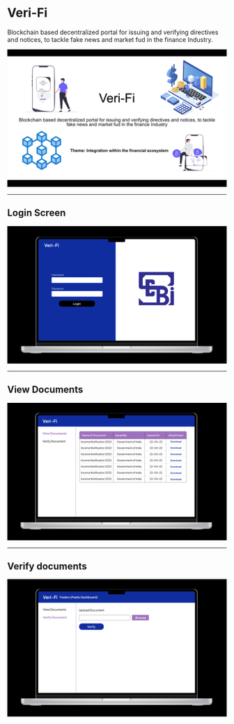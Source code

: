 # Veri-Fi
Blockchain based decentralized portal for issuing and verifying directives and notices, to tackle fake news and market fud in the finance Industry.

![thumbnail](https://github.com/G-Sudarshan/Veri-Fi/blob/main/docs/img/thumbnail.png)

---

## Login Screen

![login](https://github.com/G-Sudarshan/Veri-Fi/blob/main/docs/img/login.png)

---

## View Documents

![view](https://github.com/G-Sudarshan/Veri-Fi/blob/main/docs/img/view%20documents.png)

---

## Verify documents

![verify](https://github.com/G-Sudarshan/Veri-Fi/blob/main/docs/img/verify%20documents.png)
